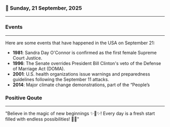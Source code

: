 ### 📅 Sunday, 21 September, 2025
------
### Events
------
Here are some events that have happened in the USA on September 21:

- **1981**: Sandra Day O'Connor is confirmed as the first female Supreme Court Justice.
- **1996**: The Senate overrides President Bill Clinton's veto of the Defense of Marriage Act (DOMA).
- **2001**: U.S. health organizations issue warnings and preparedness guidelines following the September 11 attacks.
- **2014**: Major climate change demonstrations, part of the “People’s
### Positive Qoute
------
"Believe in the magic of new beginnings ✨🌈✨! Every day is a fresh start filled with endless possibilities! 🌟💖"
